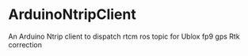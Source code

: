 # ArduinoNtripClient
An Arduino Ntrip client to dispatch rtcm ros topic for Ublox fp9 gps Rtk correction
